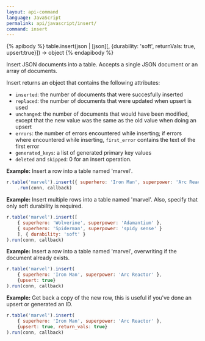 ```yaml
---
layout: api-command 
language: JavaScript
permalink: api/javascript/insert/
command: insert
---
```


{% apibody %}
table.insert(json | [json][, {durability: 'soft', returnVals: true, upsert:true}]) → object
{% endapibody %}

Insert JSON documents into a table. Accepts a single JSON document or an array of
documents.

Insert returns an object that contains the following attributes:

- `inserted`: the number of documents that were succesfully inserted
- `replaced`: the number of documents that were updated when upsert is used
- `unchanged`: the number of documents that would have been modified, except that the
new value was the same as the old value when doing an upsert
- `errors`: the number of errors encountered while inserting; if errors where
encountered while inserting, `first_error` contains the text of the first error
- `generated_keys`: a list of generated primary key values
- `deleted` and `skipped`: 0 for an insert operation.

__Example:__ Insert a row into a table named 'marvel'.

```js
r.table('marvel').insert({ superhero: 'Iron Man', superpower: 'Arc Reactor' })
    .run(conn, callback)
```


__Example:__ Insert multiple rows into a table named 'marvel'. Also, specify that only soft durability is required.

```js
r.table('marvel').insert([
    { superhero: 'Wolverine', superpower: 'Adamantium' },
    { superhero: 'Spiderman', superpower: 'spidy sense' }
    ], { durability: 'soft' }
).run(conn, callback)
```


__Example:__ Insert a row into a table named 'marvel', overwriting if the document already exists.

```js
r.table('marvel').insert(
    { superhero: 'Iron Man', superpower: 'Arc Reactor' },
    {upsert: true}
).run(conn, callback)
```


__Example:__ Get back a copy of the new row, this is useful if you've done an upsert or generated an ID.

```js
r.table('marvel').insert(
    { superhero: 'Iron Man', superpower: 'Arc Reactor' },
    {upsert: true, return_vals: true}
).run(conn, callback)
```
